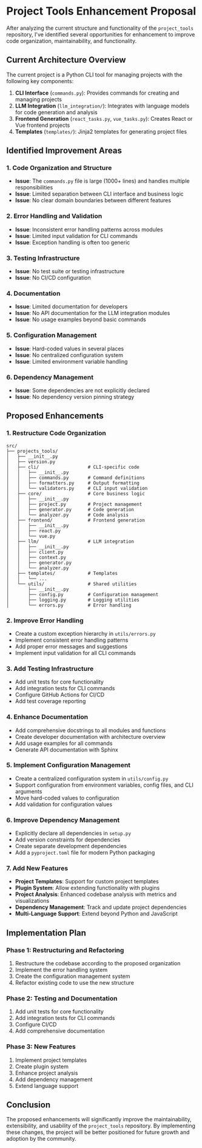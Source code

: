 # Project Tools Enhancement Proposal

After analyzing the current structure and functionality of the `project_tools` repository, I've identified several opportunities for enhancement to improve code organization, maintainability, and functionality.

## Current Architecture Overview

The current project is a Python CLI tool for managing projects with the following key components:

1. **CLI Interface** (`commands.py`): Provides commands for creating and managing projects
2. **LLM Integration** (`llm_integration/`): Integrates with language models for code generation and analysis
3. **Frontend Generation** (`react_tasks.py`, `vue_tasks.py`): Creates React or Vue frontend projects
4. **Templates** (`templates/`): Jinja2 templates for generating project files

## Identified Improvement Areas

### 1. Code Organization and Structure

- **Issue**: The `commands.py` file is large (1000+ lines) and handles multiple responsibilities
- **Issue**: Limited separation between CLI interface and business logic
- **Issue**: No clear domain boundaries between different features

### 2. Error Handling and Validation

- **Issue**: Inconsistent error handling patterns across modules
- **Issue**: Limited input validation for CLI commands
- **Issue**: Exception handling is often too generic

### 3. Testing Infrastructure

- **Issue**: No test suite or testing infrastructure
- **Issue**: No CI/CD configuration

### 4. Documentation

- **Issue**: Limited documentation for developers
- **Issue**: No API documentation for the LLM integration modules
- **Issue**: No usage examples beyond basic commands

### 5. Configuration Management

- **Issue**: Hard-coded values in several places
- **Issue**: No centralized configuration system
- **Issue**: Limited environment variable handling

### 6. Dependency Management

- **Issue**: Some dependencies are not explicitly declared
- **Issue**: No dependency version pinning strategy

## Proposed Enhancements

### 1. Restructure Code Organization

```
src/
├── projects_tools/
│   ├── __init__.py
│   ├── version.py
│   ├── cli/                  # CLI-specific code
│   │   ├── __init__.py
│   │   ├── commands.py       # Command definitions
│   │   ├── formatters.py     # Output formatting
│   │   └── validators.py     # CLI input validation
│   ├── core/                 # Core business logic
│   │   ├── __init__.py
│   │   ├── project.py        # Project management
│   │   ├── generator.py      # Code generation
│   │   └── analyzer.py       # Code analysis
│   ├── frontend/             # Frontend generation
│   │   ├── __init__.py
│   │   ├── react.py
│   │   └── vue.py
│   ├── llm/                  # LLM integration
│   │   ├── __init__.py
│   │   ├── client.py
│   │   ├── context.py
│   │   ├── generator.py
│   │   └── analyzer.py
│   ├── templates/            # Templates
│   │   └── ...
│   └── utils/                # Shared utilities
│       ├── __init__.py
│       ├── config.py         # Configuration management
│       ├── logging.py        # Logging utilities
│       └── errors.py         # Error handling
```

### 2. Improve Error Handling

- Create a custom exception hierarchy in `utils/errors.py`
- Implement consistent error handling patterns
- Add proper error messages and suggestions
- Implement input validation for all CLI commands

### 3. Add Testing Infrastructure

- Add unit tests for core functionality
- Add integration tests for CLI commands
- Configure GitHub Actions for CI/CD
- Add test coverage reporting

### 4. Enhance Documentation

- Add comprehensive docstrings to all modules and functions
- Create developer documentation with architecture overview
- Add usage examples for all commands
- Generate API documentation with Sphinx

### 5. Implement Configuration Management

- Create a centralized configuration system in `utils/config.py`
- Support configuration from environment variables, config files, and CLI arguments
- Move hard-coded values to configuration
- Add validation for configuration values

### 6. Improve Dependency Management

- Explicitly declare all dependencies in `setup.py`
- Add version constraints for dependencies
- Create separate development dependencies
- Add a `pyproject.toml` file for modern Python packaging

### 7. Add New Features

- **Project Templates**: Support for custom project templates
- **Plugin System**: Allow extending functionality with plugins
- **Project Analysis**: Enhanced codebase analysis with metrics and visualizations
- **Dependency Management**: Track and update project dependencies
- **Multi-Language Support**: Extend beyond Python and JavaScript

## Implementation Plan

### Phase 1: Restructuring and Refactoring

1. Restructure the codebase according to the proposed organization
2. Implement the error handling system
3. Create the configuration management system
4. Refactor existing code to use the new structure

### Phase 2: Testing and Documentation

1. Add unit tests for core functionality
2. Add integration tests for CLI commands
3. Configure CI/CD
4. Add comprehensive documentation

### Phase 3: New Features

1. Implement project templates
2. Create plugin system
3. Enhance project analysis
4. Add dependency management
5. Extend language support

## Conclusion

The proposed enhancements will significantly improve the maintainability, extensibility, and usability of the `project_tools` repository. By implementing these changes, the project will be better positioned for future growth and adoption by the community.
